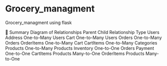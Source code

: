 # Grocery_managment
Grocery_managment using flask


🔄 Summary Diagram of Relationships
Parent	Child	Relationship Type
Users	Address	One-to-Many
Users	Cart	One-to-Many
Users	Orders	One-to-Many
Orders	OrderItems	One-to-Many
Cart	CartItems	One-to-Many
Categories	Products	One-to-Many
Products	Inventory	One-to-One
Orders	Payment	One-to-One
CartItems	Products	Many-to-One
OrderItems	Products	Many-to-One
